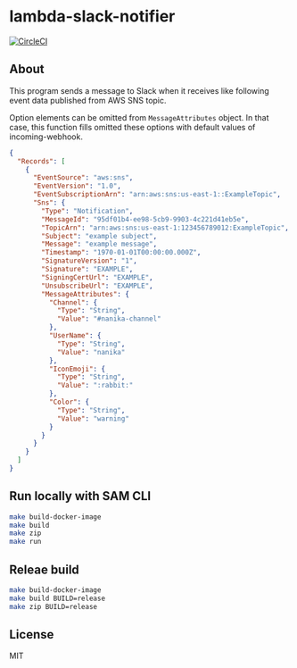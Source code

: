 # lambda-slack-notifier

[![CircleCI](https://circleci.com/gh/mozamimy/lambda-slack-notifier/tree/master.svg?style=svg)](https://circleci.com/gh/mozamimy/lambda-slack-notifier/tree/master)

## About

This program sends a message to Slack when it receives like following event data published from AWS SNS topic.

Option elements can be omitted from `MessageAttributes` object. In that case, this function fills omitted these options with default values of incoming-webhook.

```json
{
  "Records": [
    {
      "EventSource": "aws:sns",
      "EventVersion": "1.0",
      "EventSubscriptionArn": "arn:aws:sns:us-east-1::ExampleTopic",
      "Sns": {
        "Type": "Notification",
        "MessageId": "95df01b4-ee98-5cb9-9903-4c221d41eb5e",
        "TopicArn": "arn:aws:sns:us-east-1:123456789012:ExampleTopic",
        "Subject": "example subject",
        "Message": "example message",
        "Timestamp": "1970-01-01T00:00:00.000Z",
        "SignatureVersion": "1",
        "Signature": "EXAMPLE",
        "SigningCertUrl": "EXAMPLE",
        "UnsubscribeUrl": "EXAMPLE",
        "MessageAttributes": {
          "Channel": {
            "Type": "String",
            "Value": "#nanika-channel"
          },
          "UserName": {
            "Type": "String",
            "Value": "nanika"
          },
          "IconEmoji": {
            "Type": "String",
            "Value": ":rabbit:"
          },
          "Color": {
            "Type": "String",
            "Value": "warning"
          }
        }
      }
    }
  ]
}
```

## Run locally with SAM CLI

```sh
make build-docker-image
make build
make zip
make run
```

## Releae build

```sh
make build-docker-image
make build BUILD=release
make zip BUILD=release
```

## License

MIT
